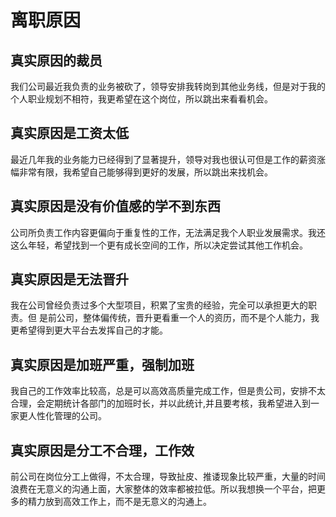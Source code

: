 # 离职原因

## 真实原因的裁员

我们公司最近我负责的业务被砍了，领导安排我转岗到其他业务线，但是对于我的个人职业规划不相符，我更希望在这个岗位，所以跳出来看看机会。

## 真实原因是工资太低

最近几年我的业务能力已经得到了显著提升，领导对我也很认可但是工作的薪资涨幅非常有限，我希望自己能够得到更好的发展，所以跳出来找机会。

## 真实原因是没有价值感的学不到东西

公司所负责工作内容更偏向于重复性的工作，无法满足我个人职业发展需求。我还这么年轻，希望找到一个更有成长空间的工作，所以决定尝试其他工作机会。

## 真实原因是无法晋升

我在公司曾经负责过多个大型项目，积累了宝贵的经验，完全可以承担更大的职责。但 是前公司，整体偏传统，晋升更看重一个人的资历，而不是个人能力，我更希望得到更大平台去发挥自己的才能。

## 真实原因是加班严重，强制加班

我自己的工作效率比较高，总是可以高效高质量完成工作，但是贵公司，安排不太合理，会定期统计各部门的加班时长，并以此统计,并且要考核，我希望进入到一家更人性化管理的公司。

## 真实原因是分工不合理，工作效

前公司在岗位分工上做得，不太合理，导致扯皮、推诿现象比较严重，大量的时间浪费在无意义的沟通上面，大家整体的效率都被拉低。所以我想换一个平台，把更多的精力放到高效工作上，而不是无意义的沟通上。
